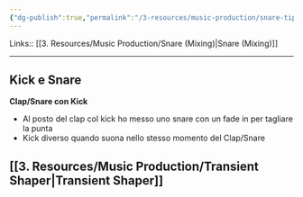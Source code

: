 ```yaml
---
{"dg-publish":true,"permalink":"/3-resources/music-production/snare-tips-and-tricks/"}
---
```


Links:: [[3. Resources/Music Production/Snare (Mixing)\|Snare (Mixing)]]

---
## Kick e Snare

**Clap/Snare con Kick**
- Al posto del clap col kick ho messo uno snare con un fade in per tagliare la punta
- Kick diverso quando suona nello stesso momento del Clap/Snare


## [[3. Resources/Music Production/Transient Shaper\|Transient Shaper]]


